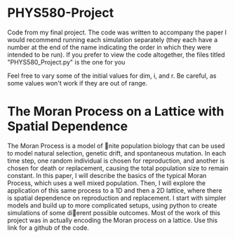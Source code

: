 # PHYS580-Project
Code from my final project. The code was written to accompany the paper
I would recommend running each simulation separately (they each have a number at the end of the name indicating the order in which they were intended to be run).
If you prefer to view the code altogether, the files titled "PHYS580_Project.py" is the one for you

Feel free to vary some of the initial values for dim, i, and r. Be careful, as some values won't work if they
are out of range.

# The Moran Process on a Lattice with Spatial Dependence
The Moran Process is a model of nite population biology that can be used to
model natural selection, genetic drift, and spontaneous mutation. In each time
step, one random individual is chosen for reproduction, and another is chosen
for death or replacement, causing the total population size to remain constant.
In this paper, I will describe the basics of the typical Moran Process, which
uses a well mixed population. Then, I will explore the application of this same
process to a 1D and then a 2D lattice, where there is spatial dependence on
reproduction and replacement. I start with simpler models and build up to
more complicated setups, using python to create simulations of some dierent
possible outcomes. Most of the work of this project was in actually encoding
the Moran process on a lattice. Use this link for a github of the code.
